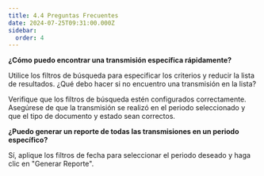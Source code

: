 ```yaml
---
title: 4.4 Preguntas Frecuentes
date: 2024-07-25T09:31:00.000Z
sidebar:
  order: 4
---
```


**¿Cómo puedo encontrar una transmisión específica rápidamente?**

Utilice los filtros de búsqueda para especificar los criterios y reducir la lista de resultados.
¿Qué debo hacer si no encuentro una transmisión en la lista?

Verifique que los filtros de búsqueda estén configurados correctamente. Asegúrese de que la transmisión se realizó en el periodo seleccionado y que el tipo de documento y estado sean correctos.

**¿Puedo generar un reporte de todas las transmisiones en un periodo específico?**

Sí, aplique los filtros de fecha para seleccionar el periodo deseado y haga clic en "Generar Reporte".
